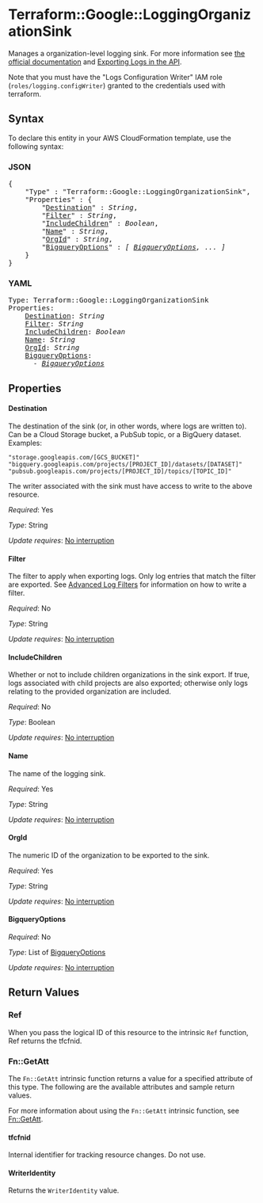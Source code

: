 # Terraform::Google::LoggingOrganizationSink

Manages a organization-level logging sink. For more information see
[the official documentation](https://cloud.google.com/logging/docs/) and
[Exporting Logs in the API](https://cloud.google.com/logging/docs/api/tasks/exporting-logs).

Note that you must have the "Logs Configuration Writer" IAM role (`roles/logging.configWriter`)
granted to the credentials used with terraform.

## Syntax

To declare this entity in your AWS CloudFormation template, use the following syntax:

### JSON

<pre>
{
    "Type" : "Terraform::Google::LoggingOrganizationSink",
    "Properties" : {
        "<a href="#destination" title="Destination">Destination</a>" : <i>String</i>,
        "<a href="#filter" title="Filter">Filter</a>" : <i>String</i>,
        "<a href="#includechildren" title="IncludeChildren">IncludeChildren</a>" : <i>Boolean</i>,
        "<a href="#name" title="Name">Name</a>" : <i>String</i>,
        "<a href="#orgid" title="OrgId">OrgId</a>" : <i>String</i>,
        "<a href="#bigqueryoptions" title="BigqueryOptions">BigqueryOptions</a>" : <i>[ <a href="bigqueryoptions.md">BigqueryOptions</a>, ... ]</i>
    }
}
</pre>

### YAML

<pre>
Type: Terraform::Google::LoggingOrganizationSink
Properties:
    <a href="#destination" title="Destination">Destination</a>: <i>String</i>
    <a href="#filter" title="Filter">Filter</a>: <i>String</i>
    <a href="#includechildren" title="IncludeChildren">IncludeChildren</a>: <i>Boolean</i>
    <a href="#name" title="Name">Name</a>: <i>String</i>
    <a href="#orgid" title="OrgId">OrgId</a>: <i>String</i>
    <a href="#bigqueryoptions" title="BigqueryOptions">BigqueryOptions</a>: <i>
      - <a href="bigqueryoptions.md">BigqueryOptions</a></i>
</pre>

## Properties

#### Destination

The destination of the sink (or, in other words, where logs are written to). Can be a
Cloud Storage bucket, a PubSub topic, or a BigQuery dataset. Examples:
```
"storage.googleapis.com/[GCS_BUCKET]"
"bigquery.googleapis.com/projects/[PROJECT_ID]/datasets/[DATASET]"
"pubsub.googleapis.com/projects/[PROJECT_ID]/topics/[TOPIC_ID]"
```
The writer associated with the sink must have access to write to the above resource.

_Required_: Yes

_Type_: String

_Update requires_: [No interruption](https://docs.aws.amazon.com/AWSCloudFormation/latest/UserGuide/using-cfn-updating-stacks-update-behaviors.html#update-no-interrupt)

#### Filter

The filter to apply when exporting logs. Only log entries that match the filter are exported.
See [Advanced Log Filters](https://cloud.google.com/logging/docs/view/advanced_filters) for information on how to
write a filter.

_Required_: No

_Type_: String

_Update requires_: [No interruption](https://docs.aws.amazon.com/AWSCloudFormation/latest/UserGuide/using-cfn-updating-stacks-update-behaviors.html#update-no-interrupt)

#### IncludeChildren

Whether or not to include children organizations in the sink export. If true, logs
associated with child projects are also exported; otherwise only logs relating to the provided organization are included.

_Required_: No

_Type_: Boolean

_Update requires_: [No interruption](https://docs.aws.amazon.com/AWSCloudFormation/latest/UserGuide/using-cfn-updating-stacks-update-behaviors.html#update-no-interrupt)

#### Name

The name of the logging sink.

_Required_: Yes

_Type_: String

_Update requires_: [No interruption](https://docs.aws.amazon.com/AWSCloudFormation/latest/UserGuide/using-cfn-updating-stacks-update-behaviors.html#update-no-interrupt)

#### OrgId

The numeric ID of the organization to be exported to the sink.

_Required_: Yes

_Type_: String

_Update requires_: [No interruption](https://docs.aws.amazon.com/AWSCloudFormation/latest/UserGuide/using-cfn-updating-stacks-update-behaviors.html#update-no-interrupt)

#### BigqueryOptions

_Required_: No

_Type_: List of <a href="bigqueryoptions.md">BigqueryOptions</a>

_Update requires_: [No interruption](https://docs.aws.amazon.com/AWSCloudFormation/latest/UserGuide/using-cfn-updating-stacks-update-behaviors.html#update-no-interrupt)

## Return Values

### Ref

When you pass the logical ID of this resource to the intrinsic `Ref` function, Ref returns the tfcfnid.

### Fn::GetAtt

The `Fn::GetAtt` intrinsic function returns a value for a specified attribute of this type. The following are the available attributes and sample return values.

For more information about using the `Fn::GetAtt` intrinsic function, see [Fn::GetAtt](https://docs.aws.amazon.com/AWSCloudFormation/latest/UserGuide/intrinsic-function-reference-getatt.html).

#### tfcfnid

Internal identifier for tracking resource changes. Do not use.

#### WriterIdentity

Returns the <code>WriterIdentity</code> value.

